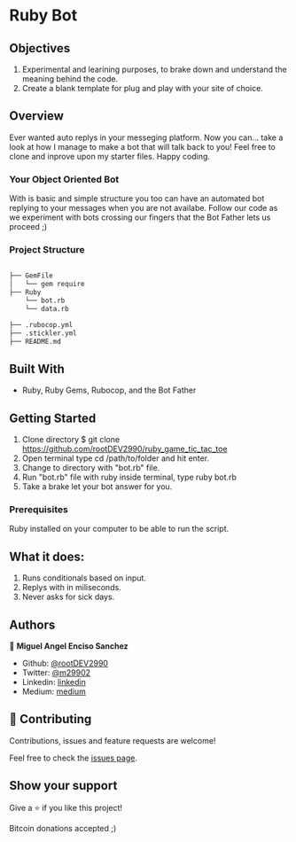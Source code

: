 # Ruby Bot

## Objectives

1. Experimental and learining purposes, to brake down and understand the meaning behind the code.
2. Create a blank template for plug and play with your site of choice.

## Overview

Ever wanted auto replys in your messeging platform. Now you can... take a look at how I manage to make a bot that will talk back to you! Feel free to clone and inprove upon my starter files. Happy coding. 

### Your Object Oriented Bot

With is basic and simple structure you too can have an automated bot replying to your messages when you are not availabe. Follow our code as we experiment with bots crossing our fingers that the Bot Father lets us proceed ;)

### Project Structure

```bash

├── GemFile
│   └── gem require
├── Ruby
    └── bot.rb
    └── data.rb

├── .rubocop.yml
├── .stickler.yml
├── README.md

```

## Built With

- Ruby, Ruby Gems, Rubocop, and the Bot Father

## Getting Started

1. Clone directory $ git clone https://github.com/rootDEV2990/ruby_game_tic_tac_toe
2. Open terminal type cd /path/to/folder and hit enter.
3. Change to directory with "bot.rb" file.
4. Run "bot.rb" file with ruby inside terminal, type ruby bot.rb
5. Take a brake let your bot answer for you.

### Prerequisites

Ruby installed on your computer to be able to run the script.

## What it does:

1. Runs conditionals based on input. 
2. Replys with in miliseconds. 
3. Never asks for sick days.

## Authors

👤 **Miguel Angel Enciso Sanchez**

- Github: [@rootDEV2990](https://github.com/rootDEV2990)
- Twitter: [@m29902](https://twitter.com/m29902)
- Linkedin: [linkedin](https://www.linkedin.com/in/miguel-enciso-6474741a1/)
- Medium: [medium](https://medium.com/@website.dev)

## 🤝 Contributing

Contributions, issues and feature requests are welcome!

Feel free to check the [issues page](issues/).

## Show your support

Give a ⭐️ if you like this project!

Bitcoin donations accepted ;)

